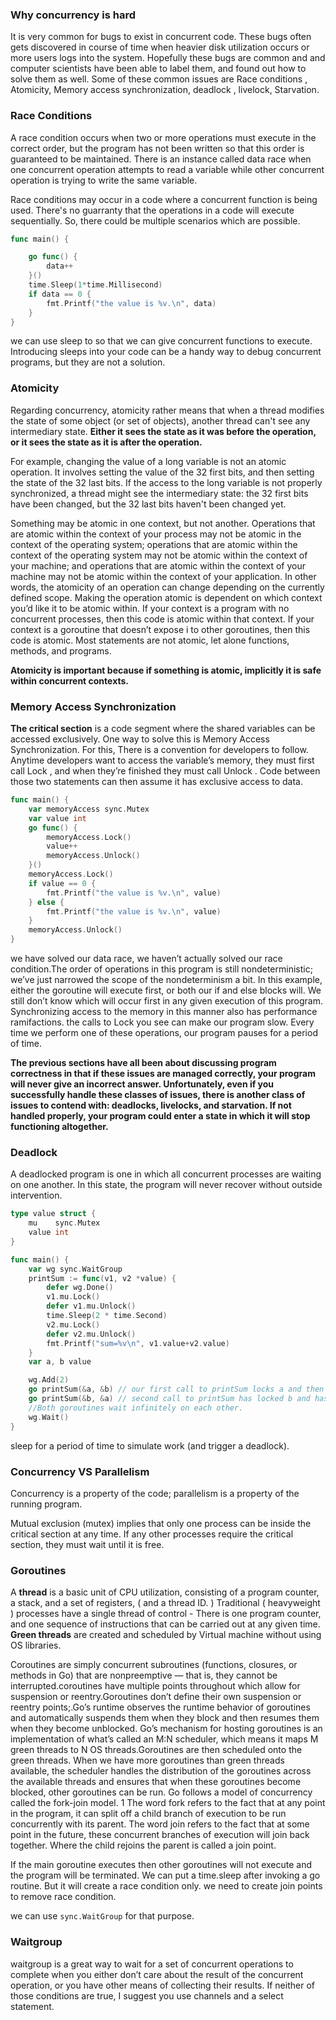 ### Why concurrency is hard

It is very common for bugs to exist in concurrent code. These bugs often gets discovered in course of time when heavier disk utilization occurs or more users logs into the system. Hopefully these bugs are common and and computer scientists have been able to label them, and found out how to solve them as well. Some of these common issues are Race conditions , Atomicity, Memory access synchronization, deadlock , livelock, Starvation. 



### Race Conditions

A race condition occurs when two or more operations must execute in the correct order, but the program has not been written so that this order is guaranteed to be maintained. There is an instance called data race when one concurrent operation attempts to read a variable while other concurrent operation is trying to write the same variable. 

Race conditions may occur in a code where a concurrent function is being used. There's no guarranty that the operations in a code will execute sequentially. So, there could be multiple scenarios which are possible. 
```go
func main() {

	go func() {
		data++
	}()
	time.Sleep(1*time.Millisecond)
	if data == 0 {
		fmt.Printf("the value is %v.\n", data)
	}
}

```

we can use sleep to so that we can give concurrent functions to execute. Introducing sleeps into your code can be a handy way to debug concurrent programs, but they are not a solution.


### Atomicity

Regarding concurrency, atomicity rather means that when a thread modifies the state of some object (or set of objects), another thread can't see any intermediary state. **Either it sees the state as it was before the operation, or it sees the state as it is after the operation.**

For example, changing the value of a long variable is not an atomic operation. It involves setting the value of the 32 first bits, and then setting the state of the 32 last bits. If the access to the long variable is not properly synchronized, a thread might see the intermediary state: the 32 first bits have been changed, but the 32 last bits haven't been changed yet.

Something may be
atomic in one context, but not another. Operations that are atomic within the
context of your process may not be atomic in the context of the operating
system; operations that are atomic within the context of the operating system
may not be atomic within the context of your machine; and operations that
are atomic within the context of your machine may not be atomic within the
context of your application. In other words, the atomicity of an operation can
change depending on the currently defined scope. Making the operation atomic is dependent on which context you’d like it to be atomic within. If your context is a program with no
concurrent processes, then this code is atomic within that context. If your
context is a goroutine that doesn’t expose i to other goroutines, then this code
is atomic. Most statements are not atomic, let alone functions, methods, and programs.

**Atomicity is important because if something is atomic,
implicitly it is safe within concurrent contexts.**

### Memory Access Synchronization

**The critical section** is a code segment where the shared variables can be accessed exclusively. One way to solve this is Memory Access Synchronization. For this, There is a convention for developers to follow. Anytime developers want to access the variable’s memory, they must first call Lock , and when they’re finished they must call Unlock . Code between those two statements can then assume it has exclusive access to data.
```go
func main() {
	var memoryAccess sync.Mutex
	var value int
	go func() {
		memoryAccess.Lock()
		value++
		memoryAccess.Unlock()
	}()
	memoryAccess.Lock()
	if value == 0 {
		fmt.Printf("the value is %v.\n", value)
	} else {
		fmt.Printf("the value is %v.\n", value)
	}
	memoryAccess.Unlock()
}

```
we have solved our data race, we haven’t actually solved our race condition.The order of operations in this program is
still nondeterministic; we’ve just narrowed the scope of the nondeterminism a
bit. In this example, either the goroutine will execute first, or both our if and
else blocks will. We still don’t know which will occur first in any given
execution of this program. Synchronizing access to the memory in this manner also has performance
ramifactions. the calls to Lock you see can
make our program slow. Every time we perform one of these operations, our
program pauses for a period of time. 


**The previous sections have all been about discussing program correctness in
that if these issues are managed correctly, your program will never give an
incorrect answer. Unfortunately, even if you successfully handle these classes
of issues, there is another class of issues to contend with: deadlocks,
livelocks, and starvation. If not handled properly, your program
could enter a state in which it will stop functioning altogether.**

### Deadlock

A deadlocked program is one in which all concurrent processes are waiting
on one another. In this state, the program will never recover without outside
intervention.

```go
type value struct {
	mu    sync.Mutex
	value int
}

func main() {
	var wg sync.WaitGroup
	printSum := func(v1, v2 *value) {
		defer wg.Done()
		v1.mu.Lock()
		defer v1.mu.Unlock()
		time.Sleep(2 * time.Second)
		v2.mu.Lock()
		defer v2.mu.Unlock()
		fmt.Printf("sum=%v\n", v1.value+v2.value)
	}
	var a, b value

	wg.Add(2)
	go printSum(&a, &b) // our first call to printSum locks a and then attempts to lock b
	go printSum(&b, &a) // second call to printSum has locked b and has attempted to lock a
	//Both goroutines wait infinitely on each other.
	wg.Wait()
}


```
sleep for a period of time to simulate work (and trigger a deadlock).

### Concurrency VS Parallelism

Concurrency is a property of the code; parallelism is a property of the
running program.


Mutual exclusion (mutex) implies that only one process can be inside the critical section at any time. If any other processes require the critical section, they must wait until it is free.

### Goroutines

A **thread** is a basic unit of CPU utilization, consisting of a program counter, a stack, and a set of registers, ( and a thread ID. ) Traditional ( heavyweight ) processes have a single thread of control - There is one program counter, and one sequence of instructions that can be carried out at any given time. **Green threads** are created and scheduled by Virtual machine without using OS libraries.

Coroutines are simply concurrent subroutines (functions, closures, or
methods in Go) that are nonpreemptive — that is, they cannot be interrupted.coroutines have multiple points throughout which allow for
suspension or reentry.Goroutines don’t define their own suspension or reentry points;.Go’s
runtime observes the runtime behavior of goroutines and automatically
suspends them when they block and then resumes them when they become
unblocked. Go’s mechanism for hosting goroutines is an implementation of what’s called
an M:N scheduler, which means it maps M green threads to N OS threads.Goroutines are then scheduled onto the green threads. When we have more
goroutines than green threads available, the scheduler handles the distribution
of the goroutines across the available threads and ensures that when these
goroutines become blocked, other goroutines can be run. Go follows a model of concurrency called the fork-join model. 1 The word
fork refers to the fact that at any point in the program, it can split off a child
branch of execution to be run concurrently with its parent. The word join
refers to the fact that at some point in the future, these concurrent branches of
execution will join back together. Where the child rejoins the parent is called
a join point.

If the main goroutine executes then other goroutines will not execute and the program will be terminated. We can put a time.sleep after invoking a go routine. But it will create a race condition only. we need to create join points to remove race condition.

we can use `sync.WaitGroup` for that purpose.

### Waitgroup

waitgroup is a great way to wait for a set of concurrent operations to
complete when you either don’t care about the result of the concurrent
operation, or you have other means of collecting their results. If neither of
those conditions are true, I suggest you use channels and a select statement.

